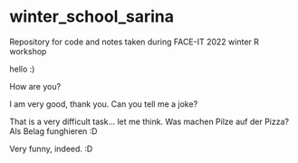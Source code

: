 # winter_school_sarina
Repository for code and notes taken during FACE-IT 2022 winter R workshop

hello :)

How are you?

I am very good, thank you. Can you tell me a joke? 

That is a very difficult task... let me think. 
Was machen Pilze auf der Pizza? Als Belag funghieren :D

Very funny, indeed. :D
